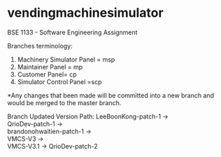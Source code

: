 # vendingmachinesimulator
BSE 1133 - Software Engineering Assignment

Branches terminology:
1. Machinery Simulator Panel = msp
2. Maintainer Panel = mp
3. Customer Panel= cp
4. Simulator Control Panel =scp

*Any changes that been made will be committed into a new branch and would be merged to the master branch.

Branch Updated Version Path:
LeeBoonKong-patch-1  ->  
QrioDev-patch-1  ->  
brandonohwaitien-patch-1  ->  
VMCS-V3  ->  
VMCS-V3.1 -> 
QrioDev-patch-2
